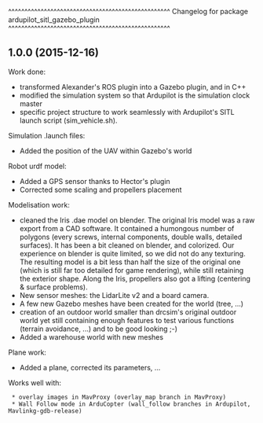^^^^^^^^^^^^^^^^^^^^^^^^^^^^^^^^^^^^^^^^^^^^^^^^^^
Changelog for package ardupilot_sitl_gazebo_plugin
^^^^^^^^^^^^^^^^^^^^^^^^^^^^^^^^^^^^^^^^^^^^^^^^^^

1.0.0 (2015-12-16)
------------------

Work done:
 * transformed Alexander's ROS plugin into a Gazebo plugin, and in C++
 * modified the simulation system so that Ardupilot is the simulation clock master
 * specific project structure to work seamlessly with Ardupilot's SITL launch
   script (sim_vehicle.sh).

Simulation .launch files:
 * Added the position of the UAV within Gazebo's world

Robot urdf model:
 * Added a GPS sensor thanks to Hector's plugin
 * Corrected some scaling and propellers placement

Modelisation work:
 * cleaned the Iris .dae model on blender.
   The original Iris model was a raw export from a CAD software.
   It contained a humongous number of polygons (every screws, internal components,
   double walls, detailed surfaces). It has been a bit cleaned on blender, and
   colorized. Our experience on blender is quite limited, so we did not do any
   texturing. The resulting model is a bit less than half the size of the original
   one (which is still far too detailed for game rendering), while still retaining the exterior shape.
   Along the Iris, propellers also got a lifting (centering & surface problems).
 * New sensor meshes: the LidarLite v2 and a board camera.
 * A few new Gazebo meshes have been created for the world (tree, ...)
 * creation of an outdoor world smaller than drcsim's original outdoor world
   yet still containing enough features to test various functions (terrain
   avoidance, ...) and to be good looking ;-)
 * Added a warehouse world with new meshes

Plane work:
 * Added a plane, corrected its parameters, ...


Works well with:
~~~~~~~~~~~~~~~~
 * overlay images in MavProxy (overlay_map branch in MavProxy)
 * Wall Follow mode in ArduCopter (wall_follow branches in Ardupilot, Mavlinkg-gdb-release)


